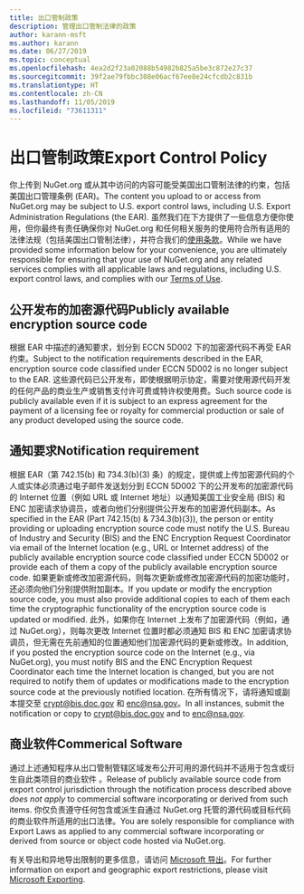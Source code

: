 ```yaml
---
title: 出口管制政策
description: 管理出口管制法律的政策
author: karann-msft
ms.author: karann
ms.date: 06/27/2019
ms.topic: conceptual
ms.openlocfilehash: 4ea2d2f23a02088b54982b825a5be3c872e27c37
ms.sourcegitcommit: 39f2ae79fbbc308e06acf67ee8e24cfcdb2c831b
ms.translationtype: HT
ms.contentlocale: zh-CN
ms.lasthandoff: 11/05/2019
ms.locfileid: "73611311"
---
```

# <a name="export-control-policy"></a><span data-ttu-id="09743-103">出口管制政策</span><span class="sxs-lookup"><span data-stu-id="09743-103">Export Control Policy</span></span>

<span data-ttu-id="09743-104">你上传到 NuGet.org 或从其中访问的内容可能受美国出口管制法律的约束，包括美国出口管理条例 (EAR)。</span><span class="sxs-lookup"><span data-stu-id="09743-104">The content you upload to or access from NuGet.org may be subject to U.S. export control laws, including U.S. Export Administration Regulations (the EAR).</span></span>  <span data-ttu-id="09743-105">虽然我们在下方提供了一些信息方便你使用，但你最终有责任确保你对 NuGet.org 和任何相关服务的使用符合所有适用的法律法规（包括美国出口管制法律），并符合我们的[使用条款](https://www.nuget.org/policies/Terms)。</span><span class="sxs-lookup"><span data-stu-id="09743-105">While we have provided some information below for your convenience, you are ultimately responsible for ensuring that your use of NuGet.org and any related services complies with all applicable laws and regulations, including U.S. export control laws, and complies with our [Terms of Use](https://www.nuget.org/policies/Terms).</span></span>

## <a name="publicly-available-encryption-source-code"></a><span data-ttu-id="09743-106">公开发布的加密源代码</span><span class="sxs-lookup"><span data-stu-id="09743-106">Publicly available encryption source code</span></span>

<span data-ttu-id="09743-107">根据 EAR 中描述的通知要求，划分到 ECCN 5D002 下的加密源代码不再受 EAR 约束。</span><span class="sxs-lookup"><span data-stu-id="09743-107">Subject to the notification requirements described in the EAR, encryption source code classified under ECCN 5D002 is no longer subject to the EAR.</span></span>  <span data-ttu-id="09743-108">这些源代码已公开发布，即使根据明示协定，需要对使用源代码开发的任何产品的商业生产或销售支付许可费或特许权使用费。</span><span class="sxs-lookup"><span data-stu-id="09743-108">Such source code is publicly available even if it is subject to an express agreement for the payment of a licensing fee or royalty for commercial production or sale of any product developed using the source code.</span></span>

## <a name="notification-requirement"></a><span data-ttu-id="09743-109">通知要求</span><span class="sxs-lookup"><span data-stu-id="09743-109">Notification requirement</span></span>

<span data-ttu-id="09743-110">根据 EAR（第 742.15(b) 和 734.3(b)(3) 条）的规定，提供或上传加密源代码的个人或实体必须通过电子邮件发送划分到 ECCN 5D002 下的公开发布的加密源代码的 Internet 位置（例如 URL 或 Internet 地址）以通知美国工业安全局 (BIS) 和 ENC 加密请求协调员，或者向他们分别提供公开发布的加密源代码副本。</span><span class="sxs-lookup"><span data-stu-id="09743-110">As specified in the EAR (Part 742.15(b) & 734.3(b)(3)), the person or entity providing or uploading encryption source code must notify the U.S. Bureau of Industry and Security (BIS) and the ENC Encryption Request Coordinator via email of the Internet location (e.g., URL or Internet address) of the publicly available encryption source code classified under ECCN 5D002 or provide each of them a copy of the publicly available encryption source code.</span></span> <span data-ttu-id="09743-111">如果更新或修改加密源代码，则每次更新或修改加密源代码的加密功能时，还必须向他们分别提供附加副本。</span><span class="sxs-lookup"><span data-stu-id="09743-111">If you update or modify the encryption source code, you must also provide additional copies to each of them each time the cryptographic functionality of the encryption source code is updated or modified.</span></span> <span data-ttu-id="09743-112">此外，如果你在 Internet 上发布了加密源代码（例如，通过 NuGet.org），则每次更改 Internet 位置时都必须通知 BIS 和 ENC 加密请求协调员，但无需在先前通知的位置通知他们加密源代码的更新或修改。</span><span class="sxs-lookup"><span data-stu-id="09743-112">In addition, if you posted the encryption source code on the Internet (e.g., via NuGet.org), you must notify BIS and the ENC Encryption Request Coordinator each time the Internet location is changed, but you are not required to notify them of updates or modifications made to the encryption source code at the previously notified location.</span></span> <span data-ttu-id="09743-113">在所有情况下，请将通知或副本提交至 crypt@bis.doc.gov 和 enc@nsa.gov。</span><span class="sxs-lookup"><span data-stu-id="09743-113">In all instances, submit the notification or copy to crypt@bis.doc.gov and to enc@nsa.gov.</span></span>

## <a name="commerical-software"></a><span data-ttu-id="09743-114">商业软件</span><span class="sxs-lookup"><span data-stu-id="09743-114">Commerical Software</span></span>

<span data-ttu-id="09743-115">通过上述通知程序从出口管制管辖区域发布公开可用的源代码并不适用于包含或衍生自此类项目的商业软件  。</span><span class="sxs-lookup"><span data-stu-id="09743-115">Release of publicly available source code from export control jurisdiction through the notification process described above *does not apply* to commercial software incorporating or derived from such items.</span></span>  <span data-ttu-id="09743-116">你仅负责遵守任何包含或派生自通过 NuGet.org 托管的源代码或目标代码的商业软件所适用的出口法律。</span><span class="sxs-lookup"><span data-stu-id="09743-116">You are solely responsible for compliance with Export Laws as applied to any commercial software incorporating or derived from source or object code hosted via NuGet.org.</span></span>

<span data-ttu-id="09743-117">有关导出和异地导出限制的更多信息，请访问 [Microsoft 导出](https://www.microsoft.com/exporting)。</span><span class="sxs-lookup"><span data-stu-id="09743-117">For further information on export and geographic export restrictions, please visit [Microsoft Exporting](https://www.microsoft.com/exporting).</span></span>
